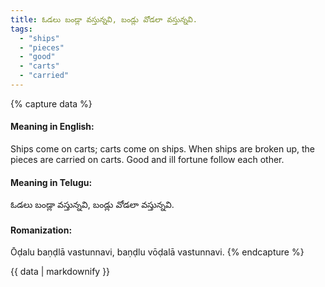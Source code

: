 ```yaml
---
title: ఓడలు బండ్లా వస్తున్నవి, బండ్లు వోడలా వస్తున్నవి.
tags:
  - "ships"
  - "pieces"
  - "good"
  - "carts"
  - "carried"
---
```


{% capture data %}
#### Meaning in English:
Ships come on carts; carts come on ships.
When ships are broken up, the pieces are carried on carts.
Good and ill fortune follow each other.

#### Meaning in Telugu:
ఓడలు బండ్లా వస్తున్నవి, బండ్లు వోడలా వస్తున్నవి.

#### Romanization:
Ōḍalu baṇḍlā vastunnavi, baṇḍlu vōḍalā vastunnavi.
{% endcapture %}

{{ data | markdownify }}

